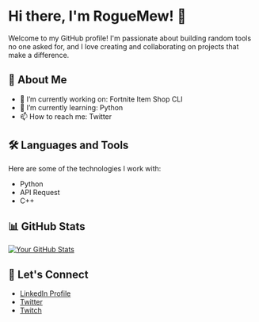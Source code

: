 # Hi there, I'm RogueMew! 👋

Welcome to my GitHub profile! I'm passionate about building random tools no one asked for, and I love creating and collaborating on projects that make a difference.

## 🚀 About Me

- 🔭 I’m currently working on: Fortnite Item Shop CLI
- 🌱 I’m currently learning: Python
- 📫 How to reach me: Twitter

## 🛠️ Languages and Tools

Here are some of the technologies I work with:

- Python
- API Request
- C++

## 📊 GitHub Stats

[![Your GitHub Stats](https://github-readme-stats.vercel.app/api?username=RogueMew&show_icons=true&theme=radical)](https://github.com/anuraghazra/github-readme-stats)

## 🔗 Let's Connect

- [LinkedIn Profile](https://linkedin.com/in/eli-kluckhohn-191794257)
- [Twitter](https://twitter.com/RogueMew)
- [Twitch](https://twitch.tv/RogueMew)
